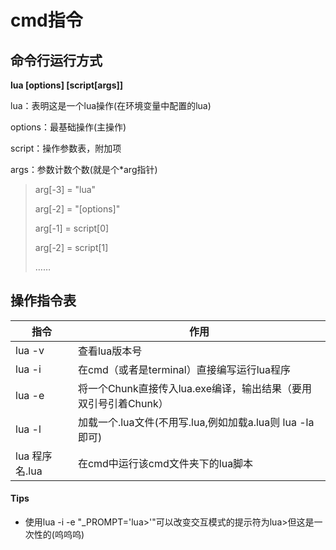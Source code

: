 # cmd指令

## 命令行运行方式

**lua [options] [script[args]]**

lua：表明这是一个lua操作(在环境变量中配置的lua)

options：最基础操作(主操作)

script：操作参数表，附加项

args：参数计数个数(就是个*arg指针)

> arg[-3] = "lua"
>
> arg[-2] = "[options]"
>
> arg[-1] = script[0]
>
> arg[-2] = script[1]
>
> ……

## 操作指令表

| 指令           | 作用                                                            |
| -------------- | --------------------------------------------------------------- |
| lua -v         | 查看lua版本号                                                   |
| lua -i         | 在cmd（或者是terminal）直接编写运行lua程序                      |
| lua -e         | 将一个Chunk直接传入lua.exe编译，输出结果（要用双引号引着Chunk） |
| lua -l         | 加载一个.lua文件(不用写.lua,例如加载a.lua则 lua -la即可)        |
| lua 程序名.lua | 在cmd中运行该cmd文件夹下的lua脚本                               |

#### Tips

* 使用lua -i -e "_PROMPT='lua>'"可以改变交互模式的提示符为lua>但这是一次性的(呜呜呜)
